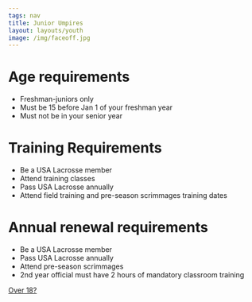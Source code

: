 ```yaml
---
tags: nav
title: Junior Umpires
layout: layouts/youth
image: /img/faceoff.jpg
---
```

# Age requirements
* Freshman-juniors only 
* Must be 15 before Jan 1 of your freshman year
* Must not be in your senior year 

# Training Requirements
* Be a USA Lacrosse member
* Attend training classes
* Pass USA Lacrosse annually
* Attend field training and pre-season scrimmages training dates

# Annual renewal requirements
* Be a USA Lacrosse member
* Pass USA Lacrosse annually
* Attend pre-season scrimmages
* 2nd year official must have 2 hours of mandatory classroom training

[Over 18?](/training)
